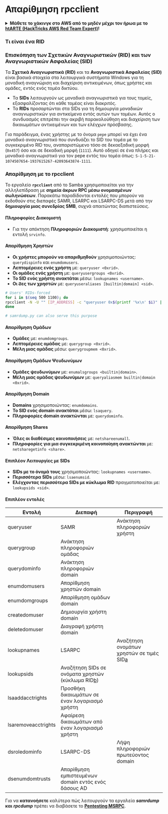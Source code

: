 # Απαρίθμηση rpcclient

<details>

<summary><strong>Μάθετε το χάκινγκ στο AWS από το μηδέν μέχρι τον ήρωα με το</strong> <a href="https://training.hacktricks.xyz/courses/arte"><strong>htARTE (HackTricks AWS Red Team Expert)</strong></a><strong>!</strong></summary>

* Εργάζεστε σε μια **εταιρεία κυβερνοασφάλειας**; Θέλετε να δείτε την **εταιρεία σας διαφημισμένη στο HackTricks**; ή θέλετε να έχετε πρόσβαση στην **τελευταία έκδοση του PEASS ή να κατεβάσετε το HackTricks σε μορφή PDF**; Ελέγξτε τα [**ΣΧΕΔΙΑ ΣΥΝΔΡΟΜΗΣ**](https://github.com/sponsors/carlospolop)!
* Ανακαλύψτε την [**Οικογένεια PEASS**](https://opensea.io/collection/the-peass-family), τη συλλογή μας από αποκλειστικά [**NFTs**](https://opensea.io/collection/the-peass-family)
* Αποκτήστε το [**επίσημο PEASS & HackTricks swag**](https://peass.creator-spring.com)
* **Εγγραφείτε στη** [**💬**](https://emojipedia.org/speech-balloon/) [**ομάδα Discord**](https://discord.gg/hRep4RUj7f) ή στην [**ομάδα τηλεγραφήματος**](https://t.me/peass) ή **ακολουθήστε** με στο **Twitter** 🐦[**@carlospolopm**](https://twitter.com/hacktricks_live)**.**
* **Μοιραστείτε τα χάκινγκ κόλπα σας υποβάλλοντας PRs στο [αποθετήριο hacktricks](https://github.com/carlospolop/hacktricks) και [αποθετήριο hacktricks-cloud](https://github.com/carlospolop/hacktricks-cloud)**.

</details>

### **Τι είναι ένα RID**

### Επισκόπηση των Σχετικών Αναγνωριστικών (RID) και των Αναγνωριστικών Ασφαλείας (SID)

Τα **Σχετικά Αναγνωριστικά (RID)** και τα **Αναγνωριστικά Ασφαλείας (SID)** είναι βασικά στοιχεία στα λειτουργικά συστήματα Windows για τη μοναδική αναγνώριση και διαχείριση αντικειμένων, όπως χρήστες και ομάδες, εντός ενός τομέα δικτύου.

- Τα **SIDs** λειτουργούν ως μοναδικά αναγνωριστικά για τους τομείς, εξασφαλίζοντας ότι κάθε τομέας είναι διακριτός.
- Τα **RIDs** προσαρτώνται στα SIDs για τη δημιουργία μοναδικών αναγνωριστικών για αντικείμενα εντός αυτών των τομέων. Αυτός ο συνδυασμός επιτρέπει την ακριβή παρακολούθηση και διαχείριση των δικαιωμάτων αντικειμένων και των ελέγχων πρόσβασης.

Για παράδειγμα, ένας χρήστης με το όνομα `pepe` μπορεί να έχει ένα μοναδικό αναγνωριστικό που συνδυάζει το SID του τομέα με το συγκεκριμένο RID του, αναπαριστώμενο τόσο σε δεκαεξαδική μορφή (`0x457`) όσο και σε δεκαδική μορφή (`1111`). Αυτό οδηγεί σε ένα πλήρες και μοναδικό αναγνωριστικό για τον pepe εντός του τομέα όπως: `S-1-5-21-1074507654-1937615267-42093643874-1111`.


### **Απαρίθμηση με το rpcclient**

Το εργαλείο **`rpcclient`** από το Samba χρησιμοποιείται για την αλληλεπίδραση με **σημεία άκρων RPC μέσω ονομασμένων σωληνώσεων**. Παρακάτω παραδίδονται εντολές που μπορούν να εκδοθούν στις διεπαφές SAMR, LSARPC και LSARPC-DS μετά από την **δημιουργία μιας συνεδρίας SMB**, συχνά απαιτώντας διαπιστεύσεις.

#### Πληροφορίες Διακομιστή

* Για την απόκτηση **Πληροφοριών Διακομιστή**: χρησιμοποιείται η εντολή `srvinfo`.

#### Απαρίθμηση Χρηστών

* **Οι χρήστες μπορούν να απαριθμηθούν** χρησιμοποιώντας: `querydispinfo` και `enumdomusers`.
* **Λεπτομέρειες ενός χρήστη** με: `queryuser <0xrid>`.
* **Οι ομάδες ενός χρήστη** με: `queryusergroups <0xrid>`.
* **Το SID ενός χρήστη ανακτάται** μέσω: `lookupnames <username>`.
* **Οι Ϩες των χρηστών** με: `queryuseraliases [builtin|domain] <sid>`.
```bash
# Users' RIDs-forced
for i in $(seq 500 1100); do
rpcclient -N -U "" [IP_ADDRESS] -c "queryuser 0x$(printf '%x\n' $i)" | grep "User Name\|user_rid\|group_rid" && echo "";
done

# samrdump.py can also serve this purpose
```
#### Απαρίθμηση Ομάδων

* **Ομάδες** με: `enumdomgroups`.
* **Λεπτομέρειες ομάδας** με: `querygroup <0xrid>`.
* **Μέλη μιας ομάδας** μέσω: `querygroupmem <0xrid>`.

#### Απαρίθμηση Ομάδων Ψευδωνύμων

* **Ομάδες ψευδωνύμων** με: `enumalsgroups <builtin|domain>`.
* **Μέλη μιας ομάδας ψευδωνύμων** με: `queryaliasmem builtin|domain <0xrid>`.

#### Απαρίθμηση Domain

* **Domains** χρησιμοποιώντας: `enumdomains`.
* **Το SID ενός domain ανακτάται** μέσω: `lsaquery`.
* **Πληροφορίες domain ανακτώνται** με: `querydominfo`.

#### Απαρίθμηση Shares

* **Όλες οι διαθέσιμες κοινοποιήσεις** με: `netshareenumall`.
* **Πληροφορίες για μια συγκεκριμένη κοινοποίηση ανακτώνται** με: `netsharegetinfo <share>`.

#### Επιπλέον Λειτουργίες με SIDs

* **SIDs με το όνομά τους** χρησιμοποιώντας: `lookupnames <username>`.
* **Περισσότερα SIDs** μέσω: `lsaenumsid`.
* **Ελέγχοντας περισσότερα SIDs με κύκλωμα RID** πραγματοποιείται με: `lookupsids <sid>`.

#### **Επιπλέον εντολές**

| **Εντολή**         | **Διεπαφή**                                                                                                                                     | **Περιγραφή**                                                                                                                           |
| ------------------- | ------------------------------------------------------------------------------------------------------------------------------------------------- | ----------------------------------------------------------------------------------------------------------------------------------------- |
| queryuser           | SAMR                                                                                                                                              | Ανάκτηση πληροφοριών χρήστη                                                                                                                 |
| querygroup          | Ανάκτηση πληροφοριών ομάδας                                                                                                                        |                                                                                                                                           |
| querydominfo        | Ανάκτηση πληροφοριών domain                                                                                                                       |                                                                                                                                           |
| enumdomusers        | Απαρίθμηση χρηστών domain                                                                                                                            |                                                                                                                                           |
| enumdomgroups       | Απαρίθμηση ομάδων domain                                                                                                                           |                                                                                                                                           |
| createdomuser       | Δημιουργία χρήστη domain                                                                                                                              |                                                                                                                                           |
| deletedomuser       | Διαγραφή χρήστη domain                                                                                                                              |                                                                                                                                           |
| lookupnames         | LSARPC                                                                                                                                            | Αναζήτηση ονομάτων χρηστών σε τιμές SID[a](https://learning.oreilly.com/library/view/network-security-assessment/9781491911044/ch08.html#ch08fn8) |
| lookupsids          | Αναζήτηση SIDs σε ονόματα χρηστών (κύκλωμα RID[b](https://learning.oreilly.com/library/view/network-security-assessment/9781491911044/ch08.html#ch08fn9)) |                                                                                                                                           |
| lsaaddacctrights    | Προσθήκη δικαιωμάτων σε έναν λογαριασμό χρήστη                                                                                                                      |                                                                                                                                           |
| lsaremoveacctrights | Αφαίρεση δικαιωμάτων από έναν λογαριασμό χρήστη                                                                                                                 |                                                                                                                                           |
| dsroledominfo       | LSARPC-DS                                                                                                                                         | Λήψη πληροφοριών πρωτεύοντος domain                                                                                                            |
| dsenumdomtrusts     | Απαρίθμηση εμπιστευμένων domain εντός ενός δάσους AD                                                                                                     |                                                                                                                                           |

Για να **κατανοήσετε** καλύτερα πώς λειτουργούν τα εργαλεία _**samrdump**_ **και** _**rpcdump**_ πρέπει να διαβάσετε το [**Pentesting MSRPC**](../135-pentesting-msrpc.md).
